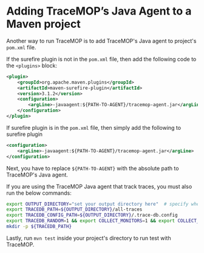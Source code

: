 # Adding TraceMOP’s Java Agent to a Maven project

Another way to run TraceMOP is to add TraceMOP's Java agent to project's `pom.xml` file.

If the surefire plugin is not in the `pom.xml` file, then add the following code to the `<plugins>` block:
```xml
<plugin>
    <groupId>org.apache.maven.plugins</groupId>
    <artifactId>maven-surefire-plugin</artifactId>
    <version>3.1.2</version>
    <configuration>
        <argLine>-javaagent:${PATH-TO-AGENT}/tracemop-agent.jar</argLine>
    </configuration>
</plugin>
```

If surefire plugin is in the `pom.xml` file, then simply add the following to surefire plugin
```xml
<configuration>
    <argLine>-javaagent:${PATH-TO-AGENT}/tracemop-agent.jar</argLine>
</configuration>
```

Next, you have to replace `${PATH-TO-AGENT}` with the absolute path to TraceMOP's Java agent. 

If you are using the TraceMOP Java agent that track traces, you must also run the below commands:
```bash
export OUTPUT_DIRECTORY="set your output directory here"  # specify where to store the traces
export TRACEDB_PATH=${OUTPUT_DIRECTORY}/all-traces
export TRACEDB_CONFIG_PATH=${OUTPUT_DIRECTORY}/.trace-db.config
export TRACEDB_RANDOM=1 && export COLLECT_MONITORS=1 && export COLLECT_TRACES=1
mkdir -p ${TRACEDB_PATH}
```

Lastly, run `mvn test` inside your project's directory to run test with TraceMOP.
